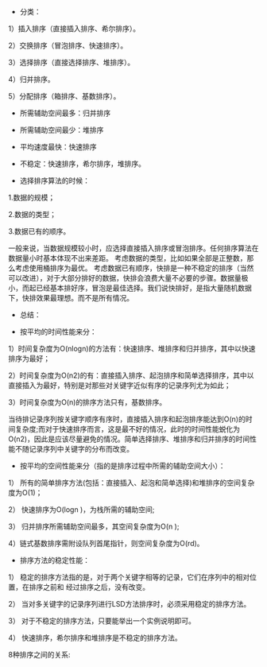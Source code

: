 * 分类：
1）插入排序（直接插入排序、希尔排序）。
2）交换排序（冒泡排序、快速排序）。
3）选择排序（直接选择排序、堆排序）。
4）归并排序。
5）分配排序（箱排序、基数排序）。
* 所需辅助空间最多：归并排序
* 所需辅助空间最少：堆排序
* 平均速度最快：快速排序
* 不稳定：快速排序，希尔排序，堆排序。
* 选择排序算法的时候：
1.数据的规模；  
2.数据的类型；  
3.数据已有的顺序。 
一般来说，当数据规模较小时，应选择直接插入排序或冒泡排序。任何排序算法在数据量小时基本体现不出来差距。 考虑数据的类型，比如如果全部是正整数，那么考虑使用桶排序为最优。  考虑数据已有顺序，快排是一种不稳定的排序（当然可以改进），对于大部分排好的数据，快排会浪费大量不必要的步骤。数据量极小，而起已经基本排好序，冒泡是最佳选择。我们说快排好，是指大量随机数据下，快排效果最理想。而不是所有情况。
* 总结：
* 按平均的时间性能来分：
1）时间复杂度为O(nlogn)的方法有：快速排序、堆排序和归并排序，其中以快速排序为最好；
2）时间复杂度为O(n2)的有：直接插入排序、起泡排序和简单选择排序，其中以直接插入为最好，特别是对那些对关键字近似有序的记录序列尤为如此；
3）时间复杂度为O(n)的排序方法只有，基数排序。
当待排记录序列按关键字顺序有序时，直接插入排序和起泡排序能达到O(n)的时间复杂度;而对于快速排序而言，这是最不好的情况，此时的时间性能蜕化为O(n2)，因此是应该尽量避免的情况。简单选择排序、堆排序和归并排序的时间性能不随记录序列中关键字的分布而改变。
* 按平均的空间性能来分（指的是排序过程中所需的辅助空间大小）：
1） 所有的简单排序方法(包括：直接插入、起泡和简单选择)和堆排序的空间复杂度为O(1)；
2） 快速排序为O(logn )，为栈所需的辅助空间;
3） 归并排序所需辅助空间最多，其空间复杂度为O(n );
4）链式基数排序需附设队列首尾指针，则空间复杂度为O(rd)。
* 排序方法的稳定性能：
1） 稳定的排序方法指的是，对于两个关键字相等的记录，它们在序列中的相对位置，在排序之前和 经过排序之后，没有改变。
2） 当对多关键字的记录序列进行LSD方法排序时，必须采用稳定的排序方法。
3） 对于不稳定的排序方法，只要能举出一个实例说明即可。
4） 快速排序，希尔排序和堆排序是不稳定的排序方法。
8种排序之间的关系:
  
